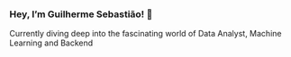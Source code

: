 ### Hey, I’m Guilherme Sebastião! 👋

Currently diving deep into the fascinating world of Data Analyst, Machine Learning and Backend 
